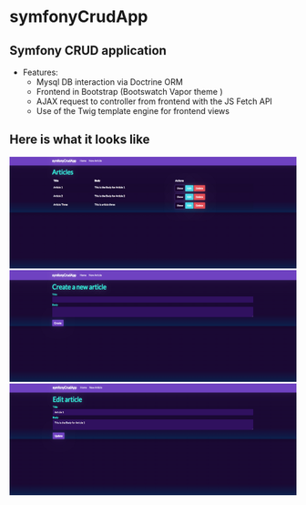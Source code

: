 # symfonyCrudApp

## Symfony CRUD application
* Features:
  * Mysql DB interaction via Doctrine ORM
  * Frontend in Bootstrap (Bootswatch Vapor theme )
  * AJAX request to controller from frontend with the JS Fetch API
  * Use of the Twig template engine for frontend views

## Here is what it looks like
![The Homepage](https://github.com/gustavNdamukong/symfonyCrudApp/blob/main/public/images/symfonyCrudApp1.png?raw=true)
![Create new Article](https://github.com/gustavNdamukong/symfonyCrudApp/blob/main/public/images/symfonyCrudApp2.png?raw=true)
![Update Article](https://github.com/gustavNdamukong/symfonyCrudApp/blob/main/public/images/symfonyCrudApp3.png?raw=true)